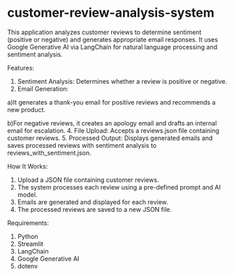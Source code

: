 # customer-review-analysis-system

This application analyzes customer reviews to determine sentiment (positive or negative) and generates appropriate email responses. It uses Google Generative AI via LangChain for natural language processing and sentiment analysis.

Features:
1. Sentiment Analysis: Determines whether a review is positive or negative.
2. Email Generation:

  a)It generates a thank-you email for positive reviews and recommends a new product.


  b)For negative reviews, it creates an apology email and drafts an internal email for escalation.
4. File Upload: Accepts a reviews.json file containing customer reviews.
5. Processed Output: Displays generated emails and saves processed reviews with sentiment analysis to reviews_with_sentiment.json.

   
How It Works:

1. Upload a JSON file containing customer reviews.
2. The system processes each review using a pre-defined prompt and AI model.
3. Emails are generated and displayed for each review.
4. The processed reviews are saved to a new JSON file.

   
Requirements:
1.  Python
2.  Streamlit
3.  LangChain
4.  Google Generative AI
5.  dotenv
